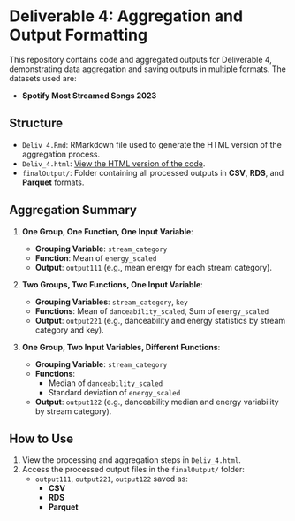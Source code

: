 # Deliverable 4: Aggregation and Output Formatting

This repository contains code and aggregated outputs for Deliverable 4, demonstrating data aggregation and saving outputs in multiple formats. The datasets used are:
- **Spotify Most Streamed Songs 2023**

## Structure
- `Deliv_4.Rmd`: RMarkdown file used to generate the HTML version of the aggregation process.
- `Deliv_4.html`: [View the HTML version of the code](https://mikay711.github.io/DPP_Deliv4/Deliv_4.html).
- `finalOutput/`: Folder containing all processed outputs in **CSV**, **RDS**, and **Parquet** formats.

## Aggregation Summary
1. **One Group, One Function, One Input Variable**:
   - **Grouping Variable**: `stream_category`
   - **Function**: Mean of `energy_scaled`
   - **Output**: `output111` (e.g., mean energy for each stream category).

2. **Two Groups, Two Functions, One Input Variable**:
   - **Grouping Variables**: `stream_category`, `key`
   - **Functions**: Mean of `danceability_scaled`, Sum of `energy_scaled`
   - **Output**: `output221` (e.g., danceability and energy statistics by stream category and key).

3. **One Group, Two Input Variables, Different Functions**:
   - **Grouping Variable**: `stream_category`
   - **Functions**:
     - Median of `danceability_scaled`
     - Standard deviation of `energy_scaled`
   - **Output**: `output122` (e.g., danceability median and energy variability by stream category).

## How to Use
1. View the processing and aggregation steps in `Deliv_4.html`.
2. Access the processed output files in the `finalOutput/` folder:
   - `output111`, `output221`, `output122` saved as:
     - **CSV**
     - **RDS**
     - **Parquet**

